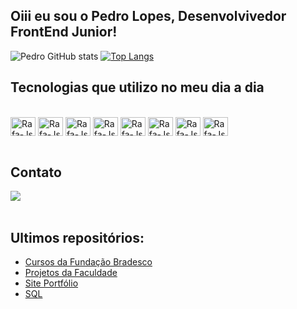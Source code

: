 ## Oiii eu sou o Pedro Lopes, Desenvolvivedor FrontEnd Junior!

![Pedro GitHub stats](https://github-readme-stats.vercel.app/api?username=Pedrohsl2003&show_icons=true&theme=dracula)
[![Top Langs](https://github-readme-stats.vercel.app/api/top-langs/?username=Pedrohsl2003&layout=compact)](https://github.com/anuraghazra/github-readme-stats)

## Tecnologias que utilizo no meu dia a dia

<div style="display: inline_block"><br>
  <img align="center" alt="Rafa-Js" height="30" width="40" src="https://cdn.jsdelivr.net/gh/devicons/devicon/icons/python/python-original.svg" />
  <img align="center" alt="Rafa-Js" height="30" width="40" src="https://cdn.jsdelivr.net/gh/devicons/devicon/icons/html5/html5-original-wordmark.svg" />
  <img align="center" alt="Rafa-Js" height="30" width="40" src="https://cdn.jsdelivr.net/gh/devicons/devicon/icons/css3/css3-original-wordmark.svg" />
  <img align="center" alt="Rafa-Js" height="30" width="40" src="https://cdn.jsdelivr.net/gh/devicons/devicon/icons/javascript/javascript-original.svg"/>
  <img align="center" alt="Rafa-Js" height="30" width="40" src="https://cdn.jsdelivr.net/gh/devicons/devicon/icons/sass/sass-original.svg"/>
  <img align="center" alt="Rafa-Js" height="30" width="40" src="https://cdn.jsdelivr.net/gh/devicons/devicon/icons/mysql/mysql-original-wordmark.svg" />
  <img align="center" alt="Rafa-Js" height="30" width="40" src="https://cdn.jsdelivr.net/gh/devicons/devicon/icons/java/java-original.svg" />
  <img align="center" alt="Rafa-Js" height="30" width="40" src="https://cdn.jsdelivr.net/gh/devicons/devicon/icons/csharp/csharp-original.svg" />
</div><br>

## Contato 

<div>
  <a href="https://www.linkedin.com/in/pedro-lopes-b9744721a" target="_blank"><img src="https://img.shields.io/badge/LinkedIn-0077B5?style=for-the-       badge&logo=linkedin&logoColor=white" target="_blank"></a>
</div><br>

## Ultimos repositórios:
- [Cursos da Fundação Bradesco](https://github.com/Pedrohsl2003/FundacaoBradesco)<br>
- [Projetos da Faculdade](https://github.com/Pedrohsl2003/ProjetosFaculdade)<br>
- [Site Portfólio](https://github.com/Pedrohsl2003/Portfolio)<br>
- [SQL](https://github.com/Pedrohsl2003/SQL)<br>


